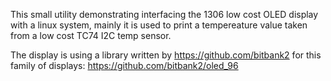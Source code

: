 This small utility demonstrating interfacing the 1306 low cost OLED display with a linux system, mainly it is used to print a tempereature value taken from a low cost TC74 I2C temp sensor.

The display is using a library written by https://github.com/bitbank2 for this family of displays:
https://github.com/bitbank2/oled_96


